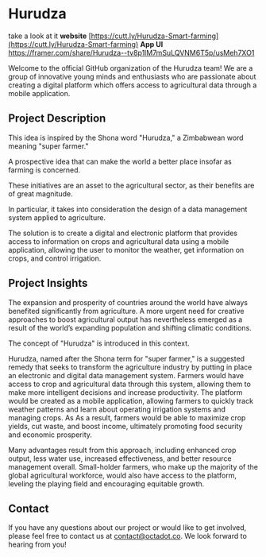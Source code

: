 # Hurudza
take a look at it 
**website**
[https://cutt.ly/Hurudza-Smart-farming](https://cutt.ly/Hurudza-Smart-farming)
**App UI** 
https://framer.com/share/Hurudza--tv8p1lM7mSuLQVNM6T5p/usMeh7XO1


Welcome to the official GitHub organization of the Hurudza team! We are a group of innovative young minds and enthusiasts who are passionate about creating a digital platform which offers access to
agricultural data through a mobile application.

## Project Description

This idea is inspired by the Shona word "Hurudza," a Zimbabwean word meaning "super farmer."

A prospective idea that can make the world a better place insofar as farming is concerned.

These initiatives are an asset to the agricultural sector, as their benefits are of great magnitude. 

In particular, it takes into consideration the design of a data management system applied to agriculture. 

The solution is to create a digital and electronic platform that provides access to information on crops and agricultural data using a mobile application, allowing the user to monitor the weather, get information on crops, and control irrigation.

## Project Insights

The expansion and prosperity of countries around the world have always benefited significantly from agriculture. A more urgent need for creative approaches to boost agricultural output has nevertheless emerged as a result of the world’s expanding population and shifting climatic conditions.

The concept of "Hurudza" is introduced in this context.

Hurudza, named after the Shona term for "super farmer," is a suggested remedy that seeks to transform the agriculture industry by putting in place an electronic and digital data management system. Farmers would have access to crop and agricultural data through this system, allowing them to make more intelligent decisions and increase productivity. The platform would be created as a mobile application, allowing farmers to quickly track weather patterns and learn about operating irrigation systems and managing crops. As As a result, farmers would be able to maximize crop yields, cut waste, and boost income, ultimately promoting food security and economic prosperity.

Many advantages result from this approach, including enhanced crop output, less water use, increased effectiveness, and better resource management overall. Small-holder farmers, who make up the majority of the global agricultural workforce, would also have access to the platform, leveling the playing field and encouraging equitable growth.

## Contact

If you have any questions about our project or would like to get involved, please feel free to contact us at contact@octadot.co. We look forward to hearing from you!
